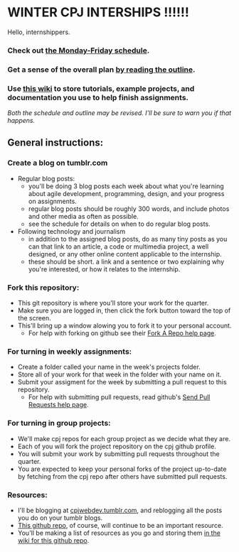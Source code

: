 # WINTER CPJ INTERSHIPS !!!!!!

Hello, internshippers.

### Check out [the Monday-Friday schedule](https://github.com/cpj/winter-2012/blob/master/schedule.md).

### Get a sense of the overall plan [by reading the outline](https://github.com/cpj/winter-2012/blob/master/outline.md).

### Use [this wiki](https://github.com/cpj/cpj.github.com/wiki/Intro) to store tutorials, example projects, and documentation you use to help finish assignments.
_Both the schedule and outline may be revised. I'll be sure to warn you if that happens._


## General instructions:

### Create a blog on tumblr.com
- Regular blog posts:
  - you'll be doing 3 blog posts each week about what you're learning about agile development, programming, design, and your progress on assignments.
  - regular blog posts should be roughly 300 words, and include photos and other media as often as possible.
  - see the schedule for details on when to do regular blog posts.
- Following technology and journalism
  - in addition to the assigned blog posts, do as many tiny posts as you can that link to an article, a code or multimedia project, a well designed, or any other online content applicable to the internship.
  - these should be short. a link and a sentence or two explaining why you're interested, or how it relates to the internship.

### Fork this repository:
- This git repository is where you'll store your work for the quarter.
- Make sure you are logged in, then click the fork button toward the top of the screen.
- This'll bring up a window alowing you to fork it to your personal account.
  - For help with forking on github see their [Fork A Repo help page](http://help.github.com/fork-a-repo/).


### For turning in weekly assignments:
- Create a folder called your name in the week's projects folder.
- Store all of your work for that week in the folder with your name on it.
- Submit your assigment for the week by submitting a pull request to this repository.
  - For help with submitting pull requests, read github's [Send Pull Requests help page](http://help.github.com/send-pull-requests/).


### For turning in group projects:
- We'll make cpj repos for each group project as we decide what they are.
- Each of you will fork the project repository on the cpj github profile.
- You will submit your work by submitting pull requests throughout the quarter.
- You are expected to keep your personal forks of the project up-to-date by fetching from the cpj repo after others have submitted pull requests.


### Resources:
- I'll be blogging at [cpjwebdev.tumblr.com](http://cpjwebdev.tumblr.com/), and reblogging all the posts you do on your tumblr blogs.
- [This github repo](http://github.com/cpj/winter-2012), of course, will continue to be an important resource.
- You'll be making a list of resources as you go and storing them [in the wiki for this github repo](https://github.com/cpj/cpj.github.com/wiki).

